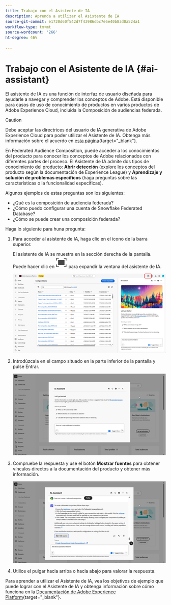 ```yaml
---
title: Trabajo con el Asistente de IA
description: Aprenda a utilizar el Asistente de IA
source-git-commit: e1720d60f542d7f43986dbc7e6e40b83d0a524a1
workflow-type: tm+mt
source-wordcount: '266'
ht-degree: 46%

---
```


# Trabajo con el Asistente de IA {#ai-assistant}

El asistente de IA es una función de interfaz de usuario diseñada para ayudarle a navegar y comprender los conceptos de Adobe. Está disponible para casos de uso de conocimiento de productos en varios productos de Adobe Experience Cloud, incluida la Composición de audiencias federada.

>[!CAUTION]
>
>Debe aceptar las directrices del usuario de IA generativa de Adobe Experience Cloud para poder utilizar el Asistente de IA. Obtenga más información sobre el acuerdo en [esta página](https://experienceleague.adobe.com/es/docs/experience-platform/ai-assistant/home){target="_blank"}.

En Federated Audience Composition, puede acceder a los conocimientos del producto para conocer los conceptos de Adobe relacionados con diferentes partes del proceso. El Asistente de IA admite dos tipos de conocimiento del producto: **Abrir detección** (explore los conceptos del producto según la documentación de Experience League) y **Aprendizaje y solución de problemas específicos** (haga preguntas sobre las características o la funcionalidad específicas).

Algunos ejemplos de estas preguntas son los siguientes:

* ¿Qué es la composición de audiencia federada?
* ¿Cómo puedo configurar una cuenta de Snowflake Federated Database?
* ¿Cómo se puede crear una composición federada?

Haga lo siguiente para huna pregunta:

1. Para acceder al asistente de IA, haga clic en el icono de la barra superior.

   El asistente de IA se muestra en la sección derecha de la pantalla. Puede hacer clic en ![Dive image alt text](assets/do-not-localize/Smock_FullScreen_18_N.svg "Expand") para expandir la ventana del asistente de IA.

   ![](assets/do-not-localize/ai-assistant-open.png)

1. Introdúzcala en el campo situado en la parte inferior de la pantalla y pulse Entrar.

   ![](assets/do-not-localize/ai-assistant-ask.png)

1. Compruebe la respuesta y use el botón **Mostrar fuentes** para obtener vínculos directos a la documentación del producto y obtener más información.

   ![](assets/do-not-localize/ai-assistant-answer.png)

1. Utilice el pulgar hacia arriba o hacia abajo para valorar la respuesta.

Para aprender a utilizar el Asistente de IA, vea los objetivos de ejemplo que puede lograr con el Asistente de IA y obtenga información sobre cómo funciona en la [Documentación de Adobe Experience Platform](https://experienceleague.adobe.com/es/docs/experience-platform/ai-assistant/home){target="_blank"}.
